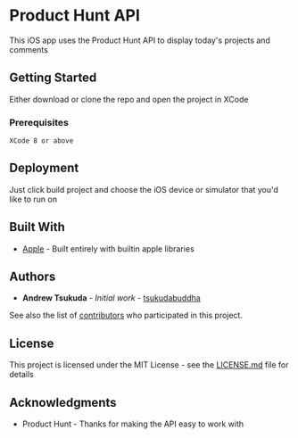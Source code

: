 # Product Hunt API

This iOS app uses the Product Hunt API to display today's projects and comments

## Getting Started

Either download or clone the repo and open the project in XCode

### Prerequisites


```
XCode 8 or above
```

## Deployment

Just click build project and choose the iOS device or simulator that you'd like to run on

## Built With

* [Apple](http://www.apple.com) - Built entirely with builtin apple libraries

## Authors

* **Andrew Tsukuda** - *Initial work* - [tsukudabuddha](https://github.com/tsukudabuddha)

See also the list of [contributors](https://github.com/tsukudabuddha/ProductHuntAPI/contributors) who participated in this project.

## License

This project is licensed under the MIT License - see the [LICENSE.md](LICENSE.md) file for details

## Acknowledgments

* Product Hunt - Thanks for making the API easy to work with
